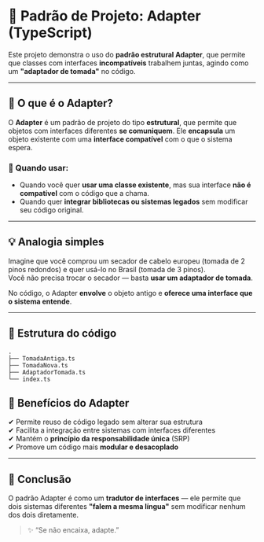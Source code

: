 # 🔌 Padrão de Projeto: Adapter (TypeScript)

Este projeto demonstra o uso do **padrão estrutural Adapter**, que permite que classes com interfaces **incompatíveis** trabalhem juntas, agindo como um **"adaptador de tomada"** no código.

---

## 📌 O que é o Adapter?

O **Adapter** é um padrão de projeto do tipo **estrutural**, que permite que objetos com interfaces diferentes **se comuniquem**. Ele **encapsula** um objeto existente com uma **interface compatível** com o que o sistema espera.

### 🎯 Quando usar:

- Quando você quer **usar uma classe existente**, mas sua interface **não é compatível** com o código que a chama.
- Quando quer **integrar bibliotecas ou sistemas legados** sem modificar seu código original.

---

## 💡 Analogia simples

Imagine que você comprou um secador de cabelo europeu (tomada de 2 pinos redondos) e quer usá-lo no Brasil (tomada de 3 pinos).  
Você não precisa trocar o secador — basta **usar um adaptador de tomada**.

No código, o Adapter **envolve** o objeto antigo e **oferece uma interface que o sistema entende**.

---

## 📁 Estrutura do código

```
.
├── TomadaAntiga.ts
├── TomadaNova.ts
├── AdaptadorTomada.ts
└── index.ts
```

## 🧠 Benefícios do Adapter

✔ Permite reuso de código legado sem alterar sua estrutura  
✔ Facilita a integração entre sistemas com interfaces diferentes  
✔ Mantém o **princípio da responsabilidade única** (SRP)  
✔ Promove um código mais **modular e desacoplado**

---

## 📌 Conclusão

O padrão Adapter é como um **tradutor de interfaces** — ele permite que dois sistemas diferentes **"falem a mesma língua"** sem modificar nenhum dos dois diretamente.

> ✨ “Se não encaixa, adapte.”
